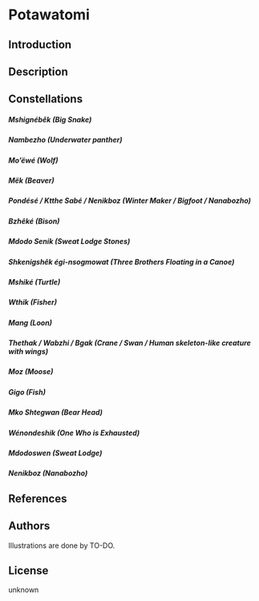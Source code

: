 # Potawatomi

## Introduction

## Description

## Constellations

##### Mshignébêk (Big Snake)

##### Nambezho (Underwater panther)

##### Mo’ëwé (Wolf)

##### Mëk (Beaver)

##### Pondésé / Ktthe Sabé / Nenikboz (Winter Maker / Bigfoot / Nanabozho)

##### Bzhêké (Bison)

##### Mdodo Senik (Sweat Lodge Stones)

##### Shkenigshêk égi-nsogmowat (Three Brothers Floating in a Canoe)

##### Mshiké (Turtle)

##### Wthik (Fisher)

##### Mang (Loon)

##### Thethak / Wabzhi / Bgak (Crane / Swan / Human skeleton-like creature with wings)

##### Moz (Moose)

##### Gigo (Fish)

##### Mko Shtegwan (Bear Head)

##### Wénondeshik (One Who is Exhausted)

##### Mdodoswen (Sweat Lodge)

##### Nenikboz (Nanabozho)

## References

## Authors

Illustrations are done by TO-DO.

## License

unknown
